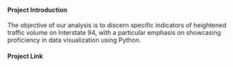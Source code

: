 #### Project Introduction
The objective of our analysis is to discern specific indicators of heightened traffic volume on Interstate 94, with a particular emphasis on showcasing proficiency in data visualization using Python.

#### Project Link
